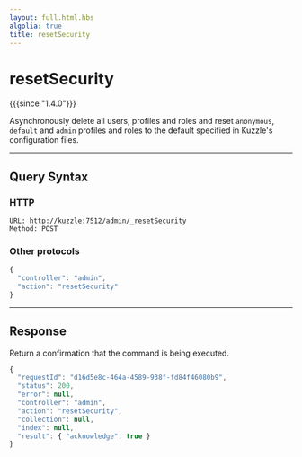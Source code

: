 ```yaml
---
layout: full.html.hbs
algolia: true
title: resetSecurity
---
```


# resetSecurity

{{{since "1.4.0"}}}

Asynchronously delete all users, profiles and roles and reset `anonymous`, `default` and `admin` profiles and roles to the default specified in Kuzzle's configuration files.

---

## Query Syntax

### HTTP

```http
URL: http://kuzzle:7512/admin/_resetSecurity
Method: POST
```

### Other protocols


```js
{
  "controller": "admin",
  "action": "resetSecurity"
}
```

---

## Response

Return a confirmation that the command is being executed.

```js
{
  "requestId": "d16d5e8c-464a-4589-938f-fd84f46080b9",
  "status": 200,
  "error": null,
  "controller": "admin",
  "action": "resetSecurity",
  "collection": null,
  "index": null,
  "result": { "acknowledge": true }
}
```
